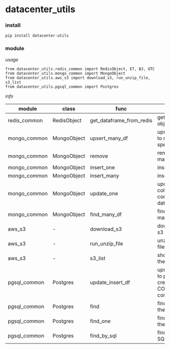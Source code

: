 # datacenter_utils

### install

```
pip install datacenter-utils
```

### module

_usage_
```
from datacenter_utils.redis_common import RedisObject, ET, BJ, UTC
from datacenter_utils.mongo_common import MongoObject
from datacenter_utils.aws_s3 import download_s3, run_unzip_file, s3_list
from datacenter_utils.pgsql_common import Postgres
```

_info_

|  module   | class  | func | info |
|  ----  | ----  |---- |---- |
| redis_common  | RedisObject | get_dataframe_from_redis | get dataframe object from redis |
| mongo_common  | MongoObject | upsert_many_df | upsert dataframe to mongodb on specify key fields
| mongo_common  | MongoObject | remove | remove collections match the filter dict
| mongo_common  | MongoObject | insert_one | insert one dict 
| mongo_common  | MongoObject | insert_many | insert list of dict
| mongo_common  | MongoObject | update_one | update one collection with the condition by the data
| mongo_common  | MongoObject | find_many_df | find dataframe match the filter dict
| aws_s3  | - | download_s3 | download file from s3
| aws_s3  | - | run_unzip_file | unzip the zipped file from the path
| aws_s3  | - | s3_list | show the file list in the path
| pgsql_common  | Postgres | update_insert_df | upsert dataframe to postgresql by creating CONSTRAINT on constraint_columns 
| pgsql_common  | Postgres | find | find all rows match the filter dict
| pgsql_common  | Postgres | find_one | find one row match the filter dict
| pgsql_common  | Postgres | find_by_sql | find all rows by SQL
